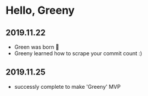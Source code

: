 # Hello, Greeny
## 2019.11.22
- Green was born :green_heart:
- Greeny learned how to scrape your commit count :)

## 2019.11.25
- successly complete to make 'Greeny' MVP
